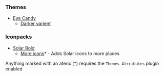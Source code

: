### Themes

- [Eye Candy](https://mudaranrhiod.github.io/DT/vencord/eyecandy.css) 
    - [Darker varient](https://mudaranrhiod.github.io/DT/vencord/darkeyecandy.css)

### Iconpacks

- [Solar Bold](https://mudaranrhiod.github.io/DT/vencord/solar.css)
    - [More icons](https://mudaranrhiod.github.io/DT/vencord/solarmoreicons.css)* - Adds Solar icons to more places

Anything marked with an aterix (*) requires the `Themes Atrributes` plugin enabled